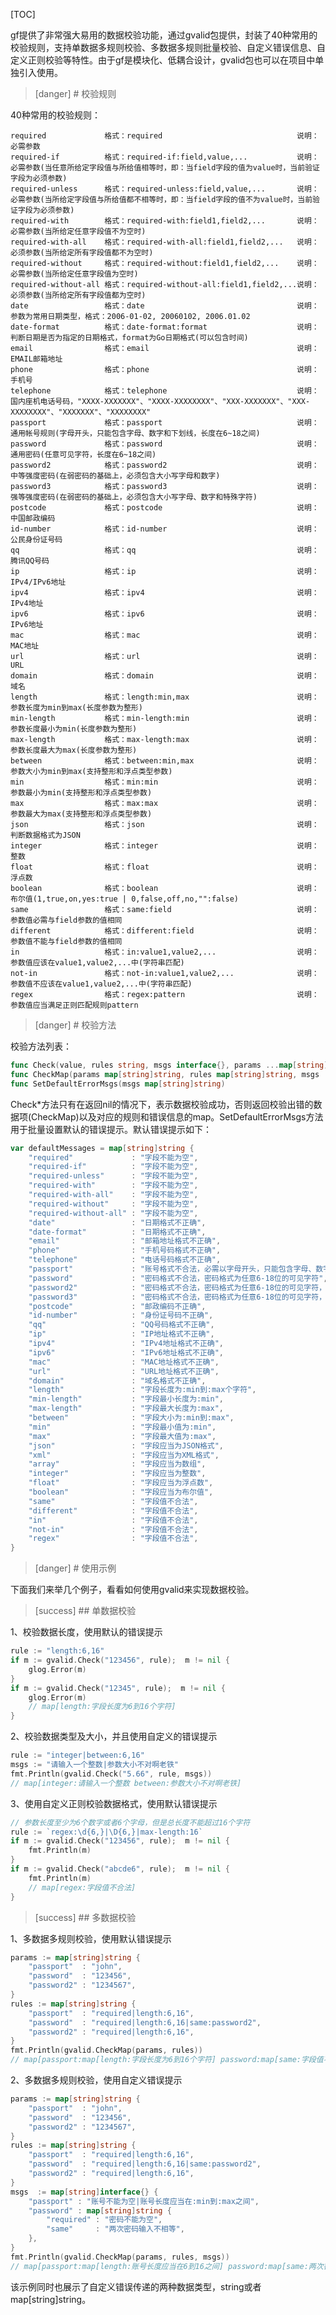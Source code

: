 
[TOC]

gf提供了非常强大易用的数据校验功能，通过gvalid包提供，封装了40种常用的校验规则，支持单数据多规则校验、多数据多规则批量校验、自定义错误信息、自定义正则校验等特性。由于gf是模块化、低耦合设计，gvalid包也可以在项目中单独引入使用。

>[danger] # 校验规则

40种常用的校验规则：

    required             格式：required                              说明：必需参数
    required-if          格式：required-if:field,value,...           说明：必需参数(当任意所给定字段值与所给值相等时，即：当field字段的值为value时，当前验证字段为必须参数)
    required-unless      格式：required-unless:field,value,...       说明：必需参数(当所给定字段值与所给值都不相等时，即：当field字段的值不为value时，当前验证字段为必须参数)
    required-with        格式：required-with:field1,field2,...       说明：必需参数(当所给定任意字段值不为空时)
    required-with-all    格式：required-with-all:field1,field2,...   说明：必须参数(当所给定所有字段值都不为空时)
    required-without     格式：required-without:field1,field2,...    说明：必需参数(当所给定任意字段值为空时)
    required-without-all 格式：required-without-all:field1,field2,...说明：必须参数(当所给定所有字段值都为空时)
    date                 格式：date                                  说明：参数为常用日期类型，格式：2006-01-02, 20060102, 2006.01.02
    date-format          格式：date-format:format                    说明：判断日期是否为指定的日期格式，format为Go日期格式(可以包含时间)
    email                格式：email                                 说明：EMAIL邮箱地址
    phone                格式：phone                                 说明：手机号
    telephone            格式：telephone                             说明：国内座机电话号码，"XXXX-XXXXXXX"、"XXXX-XXXXXXXX"、"XXX-XXXXXXX"、"XXX-XXXXXXXX"、"XXXXXXX"、"XXXXXXXX"
    passport             格式：passport                              说明：通用帐号规则(字母开头，只能包含字母、数字和下划线，长度在6~18之间)
    password             格式：password                              说明：通用密码(任意可见字符，长度在6~18之间)
    password2            格式：password2                             说明：中等强度密码(在弱密码的基础上，必须包含大小写字母和数字)
    password3            格式：password3                             说明：强等强度密码(在弱密码的基础上，必须包含大小写字母、数字和特殊字符)
    postcode             格式：postcode                              说明：中国邮政编码
    id-number            格式：id-number                             说明：公民身份证号码
    qq                   格式：qq                                    说明：腾讯QQ号码
    ip                   格式：ip                                    说明：IPv4/IPv6地址
    ipv4                 格式：ipv4                                  说明：IPv4地址
    ipv6                 格式：ipv6                                  说明：IPv6地址
    mac                  格式：mac                                   说明：MAC地址
    url                  格式：url                                   说明：URL
    domain               格式：domain                                说明：域名
    length               格式：length:min,max                        说明：参数长度为min到max(长度参数为整形)
    min-length           格式：min-length:min                        说明：参数长度最小为min(长度参数为整形)
    max-length           格式：max-length:max                        说明：参数长度最大为max(长度参数为整形)
    between              格式：between:min,max                       说明：参数大小为min到max(支持整形和浮点类型参数)
    min                  格式：min:min                               说明：参数最小为min(支持整形和浮点类型参数)
    max                  格式：max:max                               说明：参数最大为max(支持整形和浮点类型参数)
    json                 格式：json                                  说明：判断数据格式为JSON
    integer              格式：integer                               说明：整数
    float                格式：float                                 说明：浮点数
    boolean              格式：boolean                               说明：布尔值(1,true,on,yes:true | 0,false,off,no,"":false)
    same                 格式：same:field                            说明：参数值必需与field参数的值相同
    different            格式：different:field                       说明：参数值不能与field参数的值相同
    in                   格式：in:value1,value2,...                  说明：参数值应该在value1,value2,...中(字符串匹配)
    not-in               格式：not-in:value1,value2,...              说明：参数值不应该在value1,value2,...中(字符串匹配)
    regex                格式：regex:pattern                         说明：参数值应当满足正则匹配规则pattern

>[danger] # 校验方法

校验方法列表：
```go
func Check(value, rules string, msgs interface{}, params ...map[string]string) map[string]string
func CheckMap(params map[string]string, rules map[string]string, msgs ...map[string]interface{}) map[string]map[string]string
func SetDefaultErrorMsgs(msgs map[string]string)
```
Check*方法只有在返回nil的情况下，表示数据校验成功，否则返回校验出错的数据项(CheckMap)以及对应的规则和错误信息的map。SetDefaultErrorMsgs方法用于批量设置默认的错误提示。默认错误提示如下：

```go
var defaultMessages = map[string]string {
    "required"             : "字段不能为空",
    "required-if"          : "字段不能为空",
    "required-unless"      : "字段不能为空",
    "required-with"        : "字段不能为空",
    "required-with-all"    : "字段不能为空",
    "required-without"     : "字段不能为空",
    "required-without-all" : "字段不能为空",
    "date"                 : "日期格式不正确",
    "date-format"          : "日期格式不正确",
    "email"                : "邮箱地址格式不正确",
    "phone"                : "手机号码格式不正确",
    "telephone"            : "电话号码格式不正确",
    "passport"             : "账号格式不合法，必需以字母开头，只能包含字母、数字和下划线，长度在6~18之间",
    "password"             : "密码格式不合法，密码格式为任意6-18位的可见字符",
    "password2"            : "密码格式不合法，密码格式为任意6-18位的可见字符，必须包含大小写字母和数字",
    "password3"            : "密码格式不合法，密码格式为任意6-18位的可见字符，必须包含大小写字母、数字和特殊字符",
    "postcode"             : "邮政编码不正确",
    "id-number"            : "身份证号码不正确",
    "qq"                   : "QQ号码格式不正确",
    "ip"                   : "IP地址格式不正确",
    "ipv4"                 : "IPv4地址格式不正确",
    "ipv6"                 : "IPv6地址格式不正确",
    "mac"                  : "MAC地址格式不正确",
    "url"                  : "URL地址格式不正确",
    "domain"               : "域名格式不正确",
    "length"               : "字段长度为:min到:max个字符",
    "min-length"           : "字段最小长度为:min",
    "max-length"           : "字段最大长度为:max",
    "between"              : "字段大小为:min到:max",
    "min"                  : "字段最小值为:min",
    "max"                  : "字段最大值为:max",
    "json"                 : "字段应当为JSON格式",
    "xml"                  : "字段应当为XML格式",
    "array"                : "字段应当为数组",
    "integer"              : "字段应当为整数",
    "float"                : "字段应当为浮点数",
    "boolean"              : "字段应当为布尔值",
    "same"                 : "字段值不合法",
    "different"            : "字段值不合法",
    "in"                   : "字段值不合法",
    "not-in"               : "字段值不合法",
    "regex"                : "字段值不合法",
}
```

>[danger] # 使用示例

下面我们来举几个例子，看看如何使用gvalid来实现数据校验。

>[success] ## 单数据校验

1、校验数据长度，使用默认的错误提示
```go
rule := "length:6,16"
if m := gvalid.Check("123456", rule);  m != nil {
    glog.Error(m)
}
if m := gvalid.Check("12345", rule);  m != nil {
    glog.Error(m)
    // map[length:字段长度为6到16个字符]
}
```

2、校验数据类型及大小，并且使用自定义的错误提示
```go
rule := "integer|between:6,16"
msgs := "请输入一个整数|参数大小不对啊老铁"
fmt.Println(gvalid.Check("5.66", rule, msgs))
// map[integer:请输入一个整数 between:参数大小不对啊老铁]
```

3、使用自定义正则校验数据格式，使用默认错误提示
```go
// 参数长度至少为6个数字或者6个字母，但是总长度不能超过16个字符
rule := `regex:\d{6,}|\D{6,}|max-length:16`
if m := gvalid.Check("123456", rule);  m != nil {
    fmt.Println(m)
}
if m := gvalid.Check("abcde6", rule);  m != nil {
    fmt.Println(m)
    // map[regex:字段值不合法]
}
```

>[success] ## 多数据校验

1、多数据多规则校验，使用默认错误提示
```go
params := map[string]string {
    "passport"  : "john",
    "password"  : "123456",
    "password2" : "1234567",
}
rules := map[string]string {
    "passport"  : "required|length:6,16",
    "password"  : "required|length:6,16|same:password2",
    "password2" : "required|length:6,16",
}
fmt.Println(gvalid.CheckMap(params, rules))
// map[passport:map[length:字段长度为6到16个字符] password:map[same:字段值不合法]]
```

2、多数据多规则校验，使用自定义错误提示
```go
params := map[string]string {
    "passport"  : "john",
    "password"  : "123456",
    "password2" : "1234567",
}
rules := map[string]string {
    "passport"  : "required|length:6,16",
    "password"  : "required|length:6,16|same:password2",
    "password2" : "required|length:6,16",
}
msgs  := map[string]interface{} {
    "passport" : "账号不能为空|账号长度应当在:min到:max之间",
    "password" : map[string]string {
        "required" : "密码不能为空",
        "same"     : "两次密码输入不相等",
    },
}
fmt.Println(gvalid.CheckMap(params, rules, msgs))
// map[passport:map[length:账号长度应当在6到16之间] password:map[same:两次密码输入不相等]]
```

该示例同时也展示了自定义错误传递的两种数据类型，string或者map[string]string。











